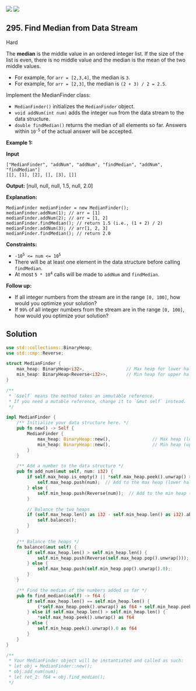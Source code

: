 [![](https://img.shields.io/github/stars/LeetCode-in-Rust/LeetCode-in-Rust?label=Stars&style=flat-square)](https://github.com/LeetCode-in-Rust/LeetCode-in-Rust)
[![](https://img.shields.io/github/forks/LeetCode-in-Rust/LeetCode-in-Rust?label=Fork%20me%20on%20GitHub%20&style=flat-square)](https://github.com/LeetCode-in-Rust/LeetCode-in-Rust/fork)

## 295\. Find Median from Data Stream

Hard

The **median** is the middle value in an ordered integer list. If the size of the list is even, there is no middle value and the median is the mean of the two middle values.

*   For example, for `arr = [2,3,4]`, the median is `3`.
*   For example, for `arr = [2,3]`, the median is `(2 + 3) / 2 = 2.5`.

Implement the MedianFinder class:

*   `MedianFinder()` initializes the `MedianFinder` object.
*   `void addNum(int num)` adds the integer `num` from the data stream to the data structure.
*   `double findMedian()` returns the median of all elements so far. Answers within <code>10<sup>-5</sup></code> of the actual answer will be accepted.

**Example 1:**

**Input**

    ["MedianFinder", "addNum", "addNum", "findMedian", "addNum", "findMedian"]
    [[], [1], [2], [], [3], []]

**Output:** [null, null, null, 1.5, null, 2.0]

**Explanation:**

    MedianFinder medianFinder = new MedianFinder();
    medianFinder.addNum(1); // arr = [1]
    medianFinder.addNum(2); // arr = [1, 2]
    medianFinder.findMedian(); // return 1.5 (i.e., (1 + 2) / 2)
    medianFinder.addNum(3); // arr[1, 2, 3]
    medianFinder.findMedian(); // return 2.0 

**Constraints:**

*   <code>-10<sup>5</sup> <= num <= 10<sup>5</sup></code>
*   There will be at least one element in the data structure before calling `findMedian`.
*   At most <code>5 * 10<sup>4</sup></code> calls will be made to `addNum` and `findMedian`.

**Follow up:**

*   If all integer numbers from the stream are in the range `[0, 100]`, how would you optimize your solution?
*   If `99%` of all integer numbers from the stream are in the range `[0, 100]`, how would you optimize your solution?

## Solution

```rust
use std::collections::BinaryHeap;
use std::cmp::Reverse;

struct MedianFinder {
    max_heap: BinaryHeap<i32>,                // Max heap for lower half
    min_heap: BinaryHeap<Reverse<i32>>,       // Min heap for upper half
}

/**
 * `&self` means the method takes an immutable reference.
 * If you need a mutable reference, change it to `&mut self` instead.
 */

impl MedianFinder {
    /** Initialize your data structure here. */
    pub fn new() -> Self {
        MedianFinder {
            max_heap: BinaryHeap::new(),                // Max heap (lower half)
            min_heap: BinaryHeap::new(),                // Min heap (upper half), with Reverse for min behavior
        }
    }

    /** Add a number to the data structure */
    pub fn add_num(&mut self, num: i32) {
        if self.max_heap.is_empty() || *self.max_heap.peek().unwrap() > num {
            self.max_heap.push(num);  // Add to the max heap (lower half)
        } else {
            self.min_heap.push(Reverse(num));  // Add to the min heap (upper half)
        }

        // Balance the two heaps
        if (self.max_heap.len() as i32 - self.min_heap.len() as i32).abs() > 1 {
            self.balance();
        }
    }

    /** Balance the heaps */
    fn balance(&mut self) {
        if self.max_heap.len() > self.min_heap.len() {
            self.min_heap.push(Reverse(self.max_heap.pop().unwrap()));
        } else {
            self.max_heap.push(self.min_heap.pop().unwrap().0);
        }
    }

    /** Find the median of the numbers added so far */
    pub fn find_median(&self) -> f64 {
        if self.max_heap.len() == self.min_heap.len() {
            (*self.max_heap.peek().unwrap() as f64 + self.min_heap.peek().unwrap().0 as f64) / 2.0
        } else if self.max_heap.len() > self.min_heap.len() {
            *self.max_heap.peek().unwrap() as f64
        } else {
            self.min_heap.peek().unwrap().0 as f64
        }
    }
}

/**
 * Your MedianFinder object will be instantiated and called as such:
 * let obj = MedianFinder::new();
 * obj.add_num(num);
 * let ret_2: f64 = obj.find_median();
 */
```